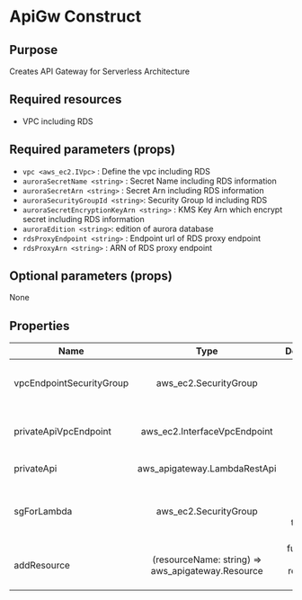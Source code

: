 # ApiGw Construct

## Purpose

Creates API Gateway for Serverless Architecture

## Required resources

- VPC including RDS

## Required parameters (props)

- `vpc <aws_ec2.IVpc>` : Define the vpc including RDS
- `auroraSecretName <string>` : Secret Name including RDS information
- `auroraSecretArn <string>` : Secret Arn including RDS information
- `auroraSecurityGroupId <string>`: Security Group Id including RDS
- `auroraSecretEncryptionKeyArn <string>` : KMS Key Arn which encrypt secret including RDS information
- `auroraEdition <string>`: edition of aurora database
- `rdsProxyEndpoint <string>` : Endpoint url of RDS proxy endpoint
- `rdsProxyArn <string>` : ARN of RDS proxy endpoint

## Optional parameters (props)

None

## Properties

| Name                     |                       Type                        |                           Description |
| ------------------------ | :-----------------------------------------------: | ------------------------------------: |
| vpcEndpointSecurityGroup |               aws_ec2.SecurityGroup               |       sg for API Gateway vpc endpoint |
| privateApiVpcEndpoint    |           aws_ec2.InterfaceVpcEndpoint            |              API Gateway vpc endpoint |
| privateApi               |           aws_apigateway.LambdaRestApi            |                           API Gateway |
| sgForLambda              |               aws_ec2.SecurityGroup               | sg for lambda which has to connect DB |
| addResource              | (resourceName: string) => aws_apigateway.Resource |   function for adding resource to API |
